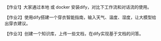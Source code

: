 【作业1】大家通过本地 或 docker 安装dify，对比下工作流和对话流的使用。

【作业2】使用dify搭建一个穿衣智能指南，输入天气、温度、湿度，让大模型给出穿衣建议。

【作业3】创建一个知识库，上传一些文档，在dify实现基于文档的问答。
